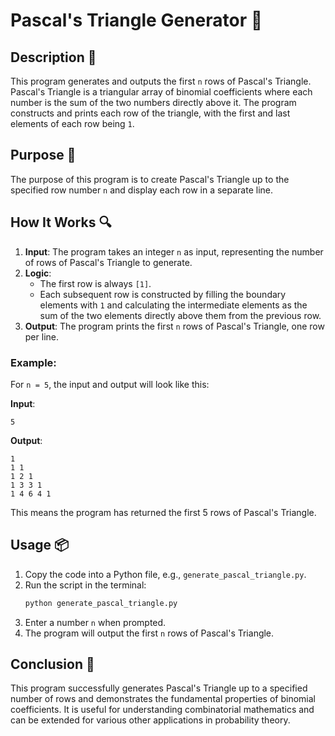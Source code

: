# Pascal's Triangle Generator 📝

## Description 📝

This program generates and outputs the first `n` rows of Pascal's Triangle.
Pascal's Triangle is a triangular array of binomial coefficients where each number is the sum of the two numbers directly above it.
The program constructs and prints each row of the triangle, with the first and last elements of each row being `1`.

## Purpose 🎯

The purpose of this program is to create Pascal's Triangle up to the specified row number `n` and display each row in a separate line.

## How It Works 🔍

1. **Input**: The program takes an integer `n` as input, representing the number of rows of Pascal's Triangle to generate.
2. **Logic**:
    - The first row is always `[1]`.
    - Each subsequent row is constructed by filling the boundary elements with `1` and calculating the intermediate elements as the sum of the two elements directly above them from the previous row.
3. **Output**: The program prints the first `n` rows of Pascal's Triangle, one row per line.

### Example:

For `n = 5`, the input and output will look like this:

**Input**:

```plaintext
5
```

**Output**:

```plaintext
1
1 1
1 2 1
1 3 3 1
1 4 6 4 1
```

This means the program has returned the first 5 rows of Pascal's Triangle.

## Usage 📦

1. Copy the code into a Python file, e.g., `generate_pascal_triangle.py`.
2. Run the script in the terminal:
    ```bash
    python generate_pascal_triangle.py
    ```
3. Enter a number `n` when prompted.
4. The program will output the first `n` rows of Pascal's Triangle.

## Conclusion 🚀

This program successfully generates Pascal's Triangle up to a specified number of rows and demonstrates the fundamental properties of binomial coefficients.
It is useful for understanding combinatorial mathematics and can be extended for various other applications in probability theory.
